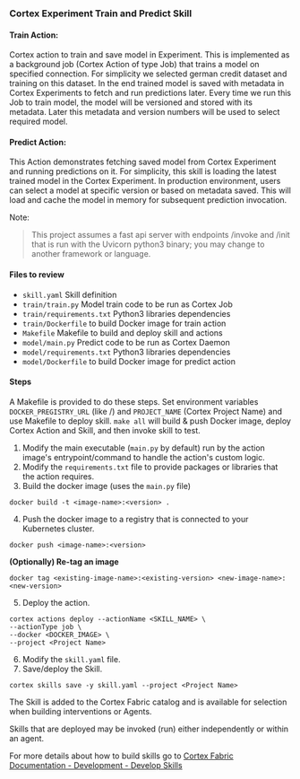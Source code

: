 ### Cortex Experiment Train and Predict Skill

#### Train Action: 
Cortex action to train and save model in Experiment. 
This is implemented as a background job (Cortex Action of type Job) that trains a model on specified connection.
For simplicity we selected german credit dataset and training on this dataset. 
In the end trained model is saved with metadata in Cortex Experiments to fetch and run predictions later.
Every time we run this Job to train model, the model will be versioned and stored with its metadata. 
Later this metadata and version numbers will be used to select required model.

#### Predict Action: 
This Action demonstrates fetching saved model from Cortex Experiment and running predictions on it. 
For simplicity, this skill is loading the latest trained model in the Cortex Experiment. 
In production environment, users can select a model at specific version or based on metadata saved. 
This will load and cache the model in memory for subsequent prediction invocation.

Note:
>This project assumes a fast api server with endpoints /invoke and /init that is run with the Uvicorn python3 binary; 
you may change to another framework or language.

#### Files to review
* `skill.yaml` Skill definition
* `train/train.py` Model train code to be run as Cortex Job
* `train/requirements.txt` Python3 libraries dependencies
* `train/Dockerfile` to build Docker image for train action
* `Makefile` Makefile to build and deploy skill and actions
* `model/main.py` Predict code to be run as Cortex Daemon
* `model/requirements.txt` Python3 libraries dependencies
* `model/Dockerfile` to build Docker image for predict action

#### Steps

A Makefile is provided to do these steps. Set environment variables `DOCKER_PREGISTRY_URL` (like <docker-registry-url>/<namespace-org>) and `PROJECT_NAME` (Cortex Project Name) and use Makefile to deploy skill.
`make all` will build & push Docker image, deploy Cortex Action and Skill, and then invoke skill to test.  

1. Modify the main executable (`main.py` by default) run by the action image's entrypoint/command to handle the action's custom logic.
2. Modify the `requirements.txt` file to provide packages or libraries that the action requires.
3. Build the docker image (uses the `main.py` file)
  ```
  docker build -t <image-name>:<version> .
  ```
4. Push the docker image to a registry that is connected to your Kubernetes cluster.
  ```
  docker push <image-name>:<version>
  ```

  **(Optionally) Re-tag an image**
  ```
  docker tag <existing-image-name>:<existing-version> <new-image-name>:<new-version>
  ```
5. Deploy the action.
  ```
  cortex actions deploy --actionName <SKILL_NAME> \
  --actionType job \
  --docker <DOCKER_IMAGE> \
  --project <Project Name>
  ```
6. Modify the `skill.yaml` file.
7. Save/deploy the Skill.
  ```
  cortex skills save -y skill.yaml --project <Project Name>
  ```

   The Skill is added to the Cortex Fabric catalog and is available for selection when building interventions or Agents.

   Skills that are deployed may be invoked (run) either independently or within an agent.

For more details about how to build skills go to [Cortex Fabric Documentation - Development - Develop Skills](https://cognitivescale.github.io/cortex-fabric/docs/development/define-skills)
